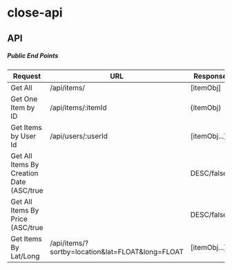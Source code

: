 # close-api

## API
##### Public End Points
|Request|URL|Response|
|---|---|---|
|Get All|/api/items/|[itemObj]|
|Get One Item by ID|/api/items/:itemId|{itemObj}|
|Get Items by User Id|/api/users/:userId|[itemObj...]|
|Get All Items By Creation Date (ASC/true || DESC/false)|/api/items/?sortby=creationdate&ascending=true|[itemObj...]|
|Get All Items By Price (ASC/true || DESC/false)|/api/items/?sortby=creationdate&ascending=true|[itemObj...]|
|Get Items By Lat/Long|/api/items/?sortby=location&lat=FLOAT&long=FLOAT|[itemObj...]|
